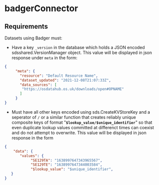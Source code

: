 # badgerConnector

## Requirements
Datasets using Badger must:
- Have a key `_version` in the database which holds a JSON encoded sdsshared.VersionManager object. This value will be displayed in json response under `meta` in the form:
```json
{
     "meta": {
       "resource": "Default Resource Name",
       "dataset_updated": "2021-12-08T21:07:33Z",
       "data_sources": [
        "https://osdatahub.os.uk/downloads/open#OPNAME"
       ]
     }
}
```
- Must have all other keys encoded using sds.CreateKVStoreKey and a seperator of `/` or a similar function that creates reliably unique composite keys of format "**`$lookup_value/$unique_identifier`**" so that even duplicate lookup values committed at differenct times can coexist and do not attempt to overwrite. This value will be displayed in json response in the form 
```json
{  
    "data": {
       "values": {
            "SE129TA": "1638997647343965567",
            "SE129TE": "1638997647344003584",
            "$lookup_value": "$unique_identifier",
   }
}
```